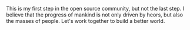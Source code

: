 This is my first step in the open source community, but not the last step.
I believe that the progress of mankind is not only driven by heors, but also the masses of people.
Let's work together to build a better world.
